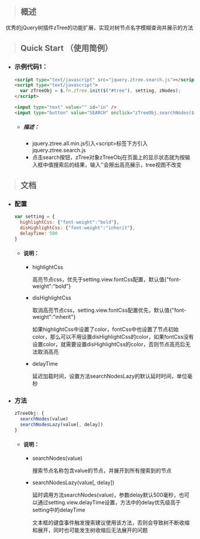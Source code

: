 > ## 概述

优秀的jQuery树插件zTree的功能扩展，实现对树节点名字模糊查询并展示的方法

> ## Quick Start （使用简例）


* ### 示例代码1：
  
  ```html
  <script type="text/javascript" src="jquery.ztree.search.js"></script>
  <script type="text/javascript">
    var zTreeObj = $.fn.zTree.init($("#tree"), setting, zNodes);
  </script>
  
  <input type="text" value="" id="in" />
  <input type="button" value="SEARCH" onclick="zTreeObj.searchNodes($('#in').val())" />
  ```
  
  * ##### 描述：
  
    - jquery.ztree.all.min.js引入&lt;script&gt;标签下方引入jquery.ztree.search.js
    - 点击search按钮，zTree对象zTreeObj在页面上的显示状态就为按输入框中值搜索后的结果，输入''会擦出高亮展示，tree视图不改变
  

> ## 文档

* ### 配置

  ```javascript
  var setting = {
    highlightCss: {"font-weight":"bold"},
    disHighlightCss: {"font-weight":"inherit"}, 
    delayTime: 500
  }
  ```

  * #### 说明：
    
    * highlightCss
      
      高亮节点css，优先于setting.view.fontCss配置，默认值{"font-weight":"bold"}

    * disHighlightCss
      
      取消高亮节点css，setting.view.fontCss配置优先，默认值{"font-weight":"inherit"}
      
      如果highlightCss中设置了color，fontCss中也设置了节点初始color，那么可以不用设置disHighlightCss的color，如果fontCss没有设置color，就需要设置disHighlightCss的color，否则节点高亮后无法取消高亮
    
    * delayTime 
    
      延迟加载时间，设置方法searchNodesLazy的默认延时时间，单位毫秒
    
* ### 方法

  ```javascript
  zTreeObj: {
    searchNodes(value)
    searchNodesLazy(value[, delay])
  }
  ```

  * #### 说明：
    
    * searchNodes(value)
      
      搜索节点名称包含value的节点，并展开到所有搜索到的节点

    * searchNodesLazy(value[, delay])
      
      延时调用方法searchNodes(value)，参数delay默认500毫秒，也可以通过setting.view.delayTime设置，方法中的delay优先级高于setting中的delayTime
      
      文本框的键盘事件触发搜索建议使用该方法，否则会导致树不断收缩和展开，同时也可能发生树收缩后无法展开的问题
